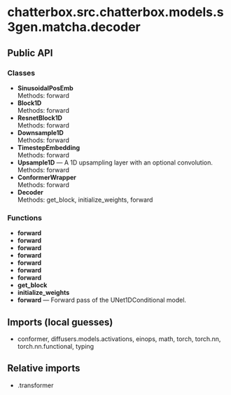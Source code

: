 # chatterbox.src.chatterbox.models.s3gen.matcha.decoder

## Public API

### Classes
- **SinusoidalPosEmb**  
  Methods: forward
- **Block1D**  
  Methods: forward
- **ResnetBlock1D**  
  Methods: forward
- **Downsample1D**  
  Methods: forward
- **TimestepEmbedding**  
  Methods: forward
- **Upsample1D** — A 1D upsampling layer with an optional convolution.  
  Methods: forward
- **ConformerWrapper**  
  Methods: forward
- **Decoder**  
  Methods: get_block, initialize_weights, forward

### Functions
- **forward**
- **forward**
- **forward**
- **forward**
- **forward**
- **forward**
- **forward**
- **get_block**
- **initialize_weights**
- **forward** — Forward pass of the UNet1DConditional model.

## Imports (local guesses)
- conformer, diffusers.models.activations, einops, math, torch, torch.nn, torch.nn.functional, typing

## Relative imports
- .transformer